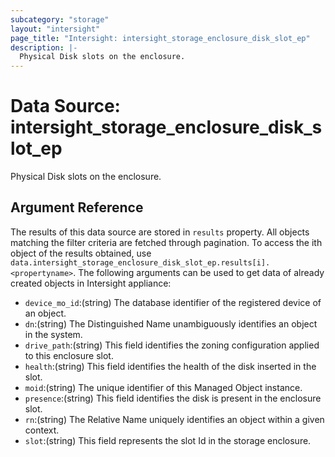 ```yaml
---
subcategory: "storage"
layout: "intersight"
page_title: "Intersight: intersight_storage_enclosure_disk_slot_ep"
description: |-
  Physical Disk slots on the enclosure.
---
```


# Data Source: intersight_storage_enclosure_disk_slot_ep
Physical Disk slots on the enclosure.
## Argument Reference
The results of this data source are stored in `results` property.
All objects matching the filter criteria are fetched through pagination.
To access the ith object of the results obtained, use `data.intersight_storage_enclosure_disk_slot_ep.results[i].<propertyname>`.
The following arguments can be used to get data of already created objects in Intersight appliance:
* `device_mo_id`:(string) The database identifier of the registered device of an object. 
* `dn`:(string) The Distinguished Name unambiguously identifies an object in the system. 
* `drive_path`:(string) This field identifies the zoning configuration applied to  this enclosure slot. 
* `health`:(string) This field identifies the health of the disk inserted in the slot. 
* `moid`:(string) The unique identifier of this Managed Object instance. 
* `presence`:(string) This field identifies the disk is present in the enclosure slot. 
* `rn`:(string) The Relative Name uniquely identifies an object within a given context. 
* `slot`:(string) This field represents the slot Id in the storage enclosure. 
 